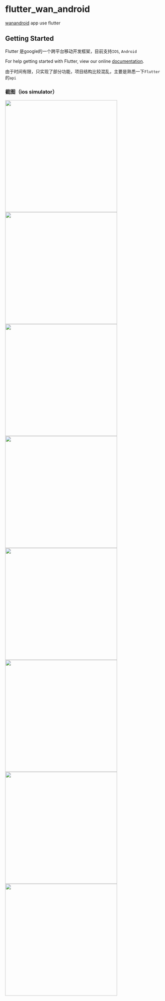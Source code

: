 # flutter_wan_android

[wanandroid](http://www.wanandroid.com) app use flutter

## Getting Started
Flutter 是google的一个跨平台移动开发框架，目前支持`IOS`, `Android`  

For help getting started with Flutter, view our online
[documentation](http://flutter.io/).

由于时间有限，只实现了部分功能，项目结构比较混乱，主要是熟悉一下`Flutter`的`api`

### 截图（ios simulator）
<img src="https://github.com/Yonkers/flutter_wan_android/blob/master/imgs/recommend.webp?raw=true" width="360">
<img src="https://github.com/Yonkers/flutter_wan_android/blob/master/imgs/search.webp?raw=true" width="360">
<img src="https://github.com/Yonkers/flutter_wan_android/blob/master/imgs/series.webp?raw=true" width="360">
<img src="https://github.com/Yonkers/flutter_wan_android/blob/master/imgs/series_list.webp?raw=true" width="360">
<img src="https://github.com/Yonkers/flutter_wan_android/blob/master/imgs/drawer.webp?raw=true" width="360">
<img src="https://github.com/Yonkers/flutter_wan_android/blob/master/imgs/login.webp?raw=true" width="360">
<img src="https://github.com/Yonkers/flutter_wan_android/blob/master/imgs/favor.webp?raw=true" width="360">
<img src="https://github.com/Yonkers/flutter_wan_android/blob/master/imgs/detail.webp?raw=true" width="360">



